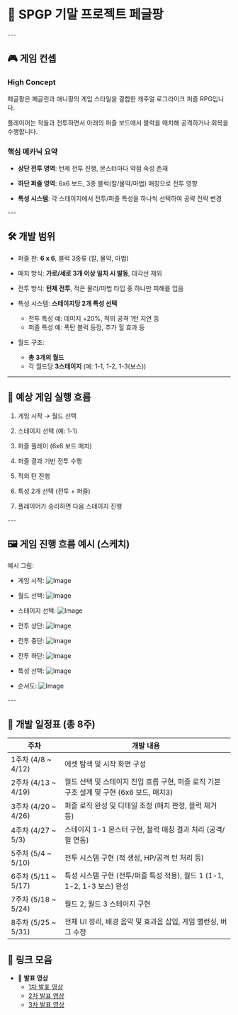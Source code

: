 # 📱 SPGP 기말 프로젝트 페글팡 <br>

--- <br>

## 🎮 게임 컨셉 <br>

### High Concept <br>

페글팡은 페글린과 애니팡의 게임 스타일을 결합한 캐주얼 로그라이크 퍼즐 RPG입니다. <br>

플레이어는 적들과 전투하면서 아래의 퍼즐 보드에서 블럭을 매치해 공격하거나 회복을 수행합니다. <br>

### 핵심 메카닉 요약 <br>

- **상단 전투 영역**: 턴제 전투 진행, 몬스터마다 약점 속성 존재 <br>

- **하단 퍼즐 영역**: 6x6 보드, 3종 블럭(칼/물약/마법) 매칭으로 전투 영향 <br>

- **특성 시스템**: 각 스테이지에서 전투/퍼즐 특성을 하나씩 선택하여 공략 전략 변경 <br>

--- <br>

## 🛠️ 개발 범위 <br>

- 퍼즐 판: **6 x 6**, 블럭 3종류 (칼, 물약, 마법) <br>

- 매치 방식: **가로/세로 3개 이상 일치 시 발동**, 대각선 제외 <br>

- 전투 방식: **턴제 전투**, 적은 물리/마법 타입 중 하나만 피해를 입음 <br>

- 특성 시스템: **스테이지당 2개 특성 선택** <br>
  - 전투 특성 예: 데미지 +20%, 적의 공격 1턴 지연 등 <br>
  - 퍼즐 특성 예: 폭탄 블럭 등장, 추가 힐 효과 등 <br>

- 월드 구조: <br>
  - **총 3개의 월드** <br>
  - 각 월드당 **3스테이지** (예: 1-1, 1-2, 1-3(보스)) <br>

---

## 🧩 예상 게임 실행 흐름 <br>

1. 게임 시작 → 월드 선택 <br>

2. 스테이지 선택 (예: 1-1) <br>

3. 퍼즐 플레이 (6x6 보드 매치) <br>

4. 퍼즐 결과 기반 전투 수행 <br>

5. 적의 턴 진행 <br>

6. 특성 2개 선택 (전투 + 퍼즐) <br>

7. 플레이어가 승리하면 다음 스테이지 진행 <br>

--- <br>

## 🖼️ 게임 진행 흐름 예시 (스케치) <br>

예시 그림: <br>

- 게임 시작: ![Image](https://github.com/user-attachments/assets/e7d1797f-5f34-4bb1-8e32-0899332a7f3b) <br>

- 월드 선택: ![Image](https://github.com/user-attachments/assets/4427daf1-c703-485e-a936-b1e0a40656b6) <br>

- 스테이지 선택: ![Image](https://github.com/user-attachments/assets/0efbca80-f9c8-4e70-bc2d-273fab6e7d17)

- 전투 상단: ![Image](https://github.com/user-attachments/assets/5ef57b13-4388-43de-b774-fc57e0edfa22) <br>

- 전투 중단: ![Image](https://github.com/user-attachments/assets/efde59ca-d0ec-4cb4-812f-2c77a65b96e7) <br>

- 전투 하단: ![Image](https://github.com/user-attachments/assets/93be8964-b075-47d1-a3a1-ef073fa05425) <br>

- 특성 선택: ![Image](https://github.com/user-attachments/assets/644412b9-ac62-4fb0-b866-22349f5d244a) <br>

- 순서도: ![Image](https://github.com/user-attachments/assets/086cb41e-44c6-4c0a-9c6a-4d8ecc46a1ef) <br>

--- <br>

## 📆 개발 일정표 (총 8주)

| 주차               | 개발 내용 |
|--------------------|-----------|
| 1주차 (4/8 ~ 4/12)  | 에셋 탐색 및 시작 화면 구성 |
| 2주차 (4/13 ~ 4/19) | 월드 선택 및 스테이지 진입 흐름 구현, 퍼즐 로직 기본 구조 설계 및 구현 (6x6 보드, 매치3) |
| 3주차 (4/20 ~ 4/26) | 퍼즐 로직 완성 및 디테일 조정 (매치 판정, 블럭 제거 등) |
| 4주차 (4/27 ~ 5/3)  | 스테이지 1-1 몬스터 구현, 블럭 매칭 결과 처리 (공격/힐 연동) |
| 5주차 (5/4 ~ 5/10)  | 전투 시스템 구현 (적 생성, HP/공격 턴 처리 등) |
| 6주차 (5/11 ~ 5/17) | 특성 시스템 구현 (전투/퍼즐 특성 적용), 월드 1 (1-1, 1-2, 1-3 보스) 완성 |
| 7주차 (5/18 ~ 5/24) | 월드 2, 월드 3 스테이지 구현 |
| 8주차 (5/25 ~ 5/31) | 전체 UI 정리, 배경 음악 및 효과음 삽입, 게임 밸런싱, 버그 수정  |



## 🔗 링크 모음

- 🎥 **발표 영상**
  - [1차 발표 영상](#)  
  - [2차 발표 영상](#)  
  - [3차 발표 영상](#)